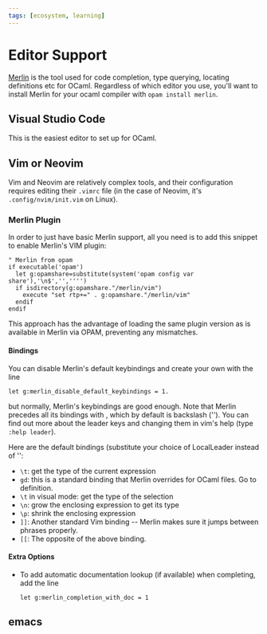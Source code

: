```yaml
---
tags: [ecosystem, learning]
---
```


# Editor Support

[Merlin](https://github.com/ocaml/merlin) is the tool used for code completion, type querying, locating definitions etc for OCaml. Regardless of which editor you use, you'll want to install Merlin for your ocaml compiler with `opam install merlin`.

## Visual Studio Code
This is the easiest editor to set up for OCaml.

## Vim or Neovim
Vim and Neovim are relatively complex tools, and their configuration requires editing their `.vimrc` file (in the case of Neovim, it's `.config/nvim/init.vim` on Linux). 

### Merlin Plugin

In order to just have basic Merlin support, all you need is to add this snippet to enable Merlin's VIM plugin:

```
" Merlin from opam
if executable('opam')
  let g:opamshare=substitute(system('opam config var share'),'\n$','','''')
  if isdirectory(g:opamshare."/merlin/vim")
    execute "set rtp+=" . g:opamshare."/merlin/vim"
  endif
endif
```

This approach has the advantage of loading the same plugin version as is available in Merlin via OPAM, preventing any mismatches.

#### Bindings

You can disable Merlin's default keybindings and create your own with the line
```
let g:merlin_disable_default_keybindings = 1.
```
but normally, Merlin's keybindings are good enough. Note that Merlin precedes all its bindings with <LocalLeader>, which by default is backslash ('\'). You can find out more about the leader keys and changing them in vim's help (type `:help leader`).
  
Here are the default bindings (substitute your choice of LocalLeader instead of '\':
* `\t`: get the type of the current expression
* `gd`: this is a standard binding that Merlin overrides for OCaml files. Go to definition.
* `\t` in visual mode: get the type of the selection
* `\n`: grow the enclosing expression to get its type
* `\p`: shrink the enclosing expression
* `]]`: Another standard Vim binding -- Merlin makes sure it jumps between phrases properly.
* `[[`: The opposite of the above binding.

#### Extra Options

* To add automatic documentation lookup (if available) when completing, add the line
  ```
  let g:merlin_completion_with_doc = 1
  ```


## emacs
